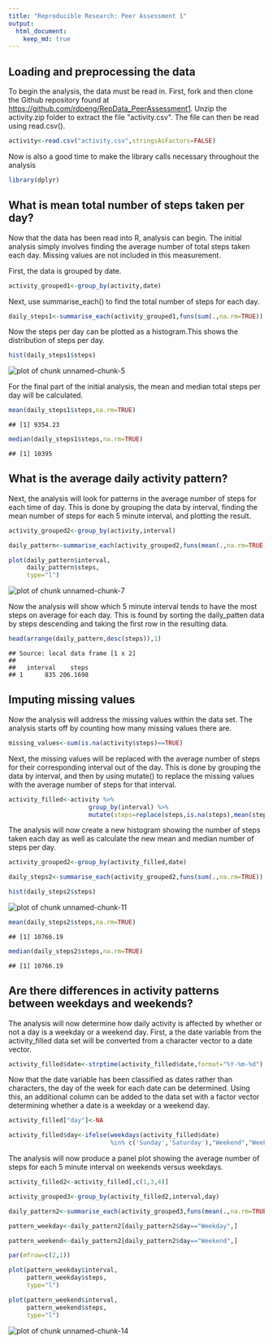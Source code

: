 ```yaml
---
title: "Reproducible Research: Peer Assessment 1"
output: 
  html_document:
    keep_md: true
---
```



## Loading and preprocessing the data

To begin the analysis, the data must be read in. First, fork and then clone the
Github repository found at https://github.com/rdpeng/RepData_PeerAssessment1. 
Unzip the activity.zip folder to extract the file "activity.csv". The file can
then be read using read.csv().


```r
activity<-read.csv("activity.csv",stringsAsFactors=FALSE)
```

Now is also a good time to make the library calls necessary throughout the analysis


```r
library(dplyr)
```

## What is mean total number of steps taken per day?

Now that the data has been read into R, analysis can begin. The initial analysis
simply involves finding the average number of total steps taken each day. 
Missing values are not included in this measurement.

First, the data is grouped by date.


```r
activity_grouped1<-group_by(activity,date)
```

Next, use summarise_each() to find the total number of steps for each day.


```r
daily_steps1<-summarise_each(activity_grouped1,funs(sum(.,na.rm=TRUE)),steps)
```

Now the steps per day can be plotted as a histogram.This shows the distribution
of steps per day.


```r
hist(daily_steps1$steps)
```

![plot of chunk unnamed-chunk-5](figure/unnamed-chunk-5-1.png) 

For the final part of the initial analysis, the mean and median total steps per
day will be calculated.


```r
mean(daily_steps1$steps,na.rm=TRUE)
```

```
## [1] 9354.23
```

```r
median(daily_steps1$steps,na.rm=TRUE)
```

```
## [1] 10395
```

## What is the average daily activity pattern?

Next, the analysis will look for patterns in the average number of steps for each 
time of day. This is done by grouping the data by interval, finding the mean number
of steps for each 5 minute interval, and plotting the result.


```r
activity_grouped2<-group_by(activity,interval)

daily_pattern<-summarise_each(activity_grouped2,funs(mean(.,na.rm=TRUE)),steps)

plot(daily_pattern$interval,
     daily_pattern$steps,
     type="l")
```

![plot of chunk unnamed-chunk-7](figure/unnamed-chunk-7-1.png) 

Now the analysis will show which 5 minute interval tends to have the most steps on
average for each day. This is found by sorting the daily_patten data by steps 
descending and taking the first row in the resulting data.


```r
head(arrange(daily_pattern,desc(steps)),1)
```

```
## Source: local data frame [1 x 2]
## 
##   interval    steps
## 1      835 206.1698
```

## Imputing missing values

Now the analysis will address the missing values within the data set. The analysis
starts off by counting how many missing values there are.


```r
missing_values<-sum(is.na(activity$steps)==TRUE)
```

Next, the missing values will be replaced with the average number of steps for their
corresponding interval out of the day. This is done by grouping the data by interval,
and then by using mutate() to replace the missing values with the average number of
steps for that interval.


```r
activity_filled<-activity %>%
                      group_by(interval) %>% 
                      mutate(steps=replace(steps,is.na(steps),mean(steps,na.rm=TRUE)))
```

The analysis will now create a new histogram showing the number of steps taken each
day as well as calculate the new mean and median number of steps per day.


```r
activity_grouped2<-group_by(activity_filled,date)

daily_steps2<-summarise_each(activity_grouped2,funs(sum(.,na.rm=TRUE)),steps)

hist(daily_steps2$steps)
```

![plot of chunk unnamed-chunk-11](figure/unnamed-chunk-11-1.png) 

```r
mean(daily_steps2$steps,na.rm=TRUE)
```

```
## [1] 10766.19
```

```r
median(daily_steps2$steps,na.rm=TRUE)
```

```
## [1] 10766.19
```

## Are there differences in activity patterns between weekdays and weekends?

The analysis will now determine how daily activity is affected by whether or not a
day is a weekday or a weekend day. First, a the date variable from the 
activity_filled data set will be converted from a character vector to a date vector.


```r
activity_filled$date<-strptime(activity_filled$date,format="%Y-%m-%d")
```

Now that the date variable has been classified as dates rather than characters, the
day of the week for each date can be determined. Using this, an additional column can
be added to the data set with a factor vector determining whether a date is a weekday
or a weekend day.


```r
activity_filled["day"]<-NA

activity_filled$day<-ifelse(weekdays(activity_filled$date)
                            %in% c('Sunday','Saturday'),"Weekend","Weekday")
```

The analysis will now produce a panel plot showing the average number of steps for
each 5 minute interval on weekends versus weekdays.


```r
activity_filled2<-activity_filled[,c(1,3,4)]

activity_grouped3<-group_by(activity_filled2,interval,day)

daily_pattern2<-summarise_each(activity_grouped3,funs(mean(.,na.rm=TRUE)))

pattern_weekday<-daily_pattern2[daily_pattern2$day=="Weekday",]

pattern_weekend<-daily_pattern2[daily_pattern2$day=="Weekend",]

par(mfrow=c(2,1))

plot(pattern_weekday$interval,
     pattern_weekday$steps,
     type="l")

plot(pattern_weekend$interval,
     pattern_weekend$steps,
     type="l")
```

![plot of chunk unnamed-chunk-14](figure/unnamed-chunk-14-1.png) 
